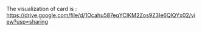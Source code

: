The visualization of card is : https://drive.google.com/file/d/1Ocahu587eqYCIKM2Zos9Z3Ie6QlQYx02/view?usp=sharing
